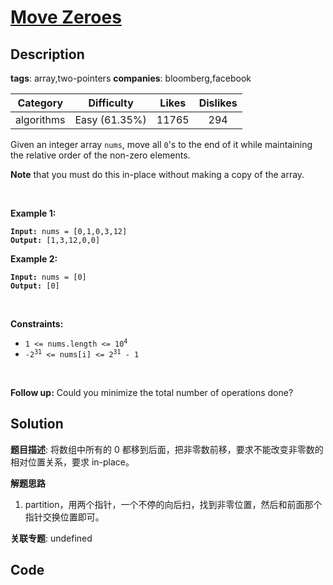# [Move Zeroes](https://leetcode.com/problems/move-zeroes/description/)

## Description

**tags**: array,two-pointers
**companies**: bloomberg,facebook

| Category | Difficulty | Likes | Dislikes |
| :------: | :--------: | :---: | :------: |
| algorithms | Easy (61.35%) | 11765 | 294 |

<p>Given an integer array <code>nums</code>, move all <code>0</code>&#39;s to the end of it while maintaining the relative order of the non-zero elements.</p>

<p><strong>Note</strong> that you must do this in-place without making a copy of the array.</p>

<p>&nbsp;</p>
<p><strong class="example">Example 1:</strong></p>
<pre><code><strong>Input:</strong> nums = [0,1,0,3,12]
<strong>Output:</strong> [1,3,12,0,0]</code></pre><p><strong class="example">Example 2:</strong></p>
<pre><code><strong>Input:</strong> nums = [0]
<strong>Output:</strong> [0]</code></pre>
<p>&nbsp;</p>
<p><strong>Constraints:</strong></p>

<ul>
	<li><code>1 &lt;= nums.length &lt;= 10<sup>4</sup></code></li>
	<li><code>-2<sup>31</sup> &lt;= nums[i] &lt;= 2<sup>31</sup> - 1</code></li>
</ul>

<p>&nbsp;</p>
<strong>Follow up:</strong> Could you minimize the total number of operations done?


## Solution

**题目描述**: 将数组中所有的 0 都移到后面，把非零数前移，要求不能改变非零数的相对位置关系，要求 in-place。

**解题思路**

1. partition，用两个指针，一个不停的向后扫，找到非零位置，然后和前面那个指针交换位置即可。

**关联专题**: undefined

## Code